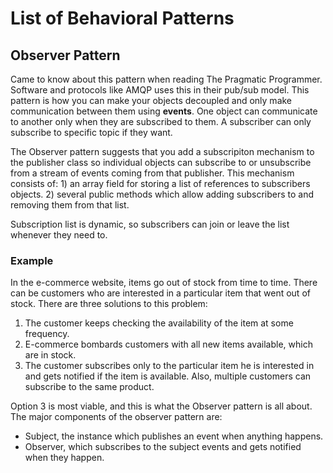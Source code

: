 # List of Behavioral Patterns

## Observer Pattern

Came to know about this pattern when reading The Pragmatic Programmer. Software and protocols like AMQP uses this in their pub/sub model. This pattern is how you can make your objects decoupled and only make communication between them using **events**. One object can communicate to another only when they are subscribed to them. A subscriber can only subscribe to specific topic if they want. 

The Observer pattern suggests that you add a subscripiton mechanism to the publisher class so individual objects can subscribe to or unsubscribe from a stream of events coming from that publisher. This mechanism consists of: 1) an array field for storing a list of references to subscribers objects. 2) several public methods which allow adding subscribers to and removing them from that list. 

Subscription list is dynamic, so subscribers can join or leave the list whenever they need to. 

### Example

In the e-commerce website, items go out of stock from time to time. There can be customers who are interested in a particular item that went out of stock. There are three solutions to this problem: 

1. The customer keeps checking the availability of the item at some frequency. 
2. E-commerce bombards customers with all new items available, which are in stock. 
3. The customer subscribes only to the particular item he is interested in and gets notified if the item is available. Also, multiple customers can subscribe to the same product. 

Option 3 is most viable, and this is what the Observer pattern is all about. The major components of the observer pattern are:

- Subject, the instance which publishes an event when anything happens. 
- Observer, which subscribes to the subject events and gets notified when they happen. 
